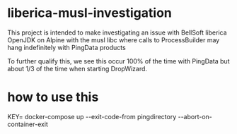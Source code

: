 # liberica-musl-investigation
This project is intended to make investigating an issue with 
BellSoft liberica OpenJDK on Alpine with the musl libc where 
calls to ProcessBuilder may hang indefinitely with PingData 
products

To further qualify this, we see this occur 100% of the time
with PingData but about 1/3 of the time when starting DropWizard.

# how to use this
KEY=<DEVOPS KEY> docker-compose up --exit-code-from pingdirectory --abort-on-container-exit